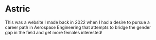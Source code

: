 # Astric
This was a website I made back in 2022 when I had a desire to pursue a career path in Aerospace Engineering that attempts to bridge the gender gap in the field and get more females interested!
